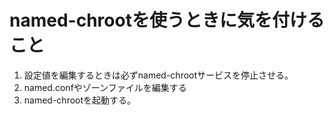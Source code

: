 # named-chrootを使うときに気を付けること

1. 設定値を編集するときは必ずnamed-chrootサービスを停止させる。  
2. named.confやゾーンファイルを編集する  
3. named-chrootを起動する。
